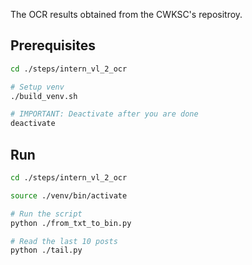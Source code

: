 The OCR results obtained from the CWKSC's repositroy.

## Prerequisites

```sh
cd ./steps/intern_vl_2_ocr

# Setup venv
./build_venv.sh

# IMPORTANT: Deactivate after you are done
deactivate
```

## Run

```sh
cd ./steps/intern_vl_2_ocr

source ./venv/bin/activate

# Run the script
python ./from_txt_to_bin.py

# Read the last 10 posts
python ./tail.py
```